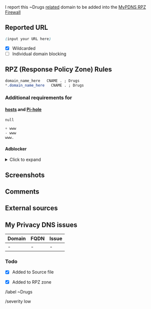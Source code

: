 I report this ~Drugs [related][catinfo] domain to be added into the [MyPDNS RPZ Firewall][mpdrf]

## Reported URL

```css
(input your URL here)
```

- [X] Wildcarded
- [ ] Individual domain blocking

## RPZ (Response Policy Zone) Rules

```css
domain_name_here   CNAME . ; Drugs
*.domain_name_here   CNAME . ; Drugs
```

### Additional requirements for

#### [hosts] and [Pi-hole]

```css
null
```

```css
+ www
- www
www.
```

#### Adblocker
<details><summary>Click to expand</summary>

```css
N/A
```

</details>

## Screenshots
<!-- add screenshot below -->

## Comments
<!-- some comment about this domain -->


## External sources
<!-- add source URL here if you take it from somewhere else -->


## My Privacy DNS issues
| Domain | FQDN | Issue |
| -- | -- | -- |
| - | - | - |

### Todo
- [X] Added to Source file
- [X] Added to RPZ zone


[catinfo]: https://0xacab.org/my-privacy-dns/matrix/-/tree/master/source/drugs
[mpdrf]: https://0xacab.org/my-privacy-dns/matrix/
[hosts]: https://0xacab.org/my-privacy-dns/support/-/wikis/dns/DnsHosts
[Pi-hole]: https://0xacab.org/my-privacy-dns/matrix/-/blob/master/source/porn_filters/README.md#pi-hole

[//]: # ( write SHA-1 value of base domain here )

/label ~Drugs

/severity low
